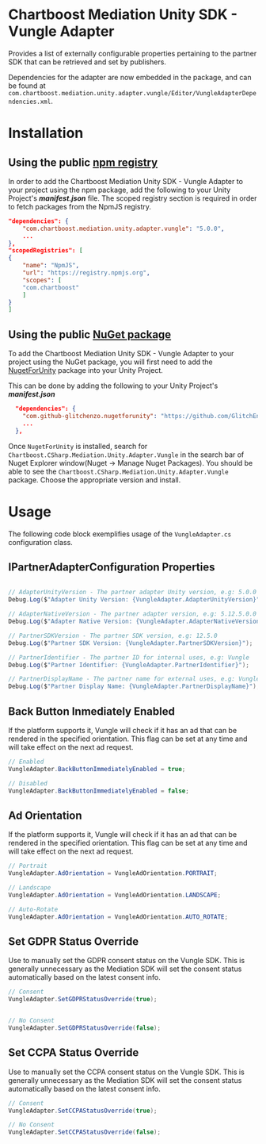 # Chartboost Mediation Unity SDK - Vungle Adapter

Provides a list of externally configurable properties pertaining to the partner SDK that can be retrieved and set by publishers. 

Dependencies for the adapter are now embedded in the package, and can be found at `com.chartboost.mediation.unity.adapter.vungle/Editor/VungleAdapterDependencies.xml`.

# Installation

## Using the public [npm registry](https://www.npmjs.com/search?q=com.chartboost.mediation.unity.adapter.vungle)

In order to add the Chartboost Mediation Unity SDK - Vungle Adapter to your project using the npm package, add the following to your Unity Project's ***manifest.json*** file. The scoped registry section is required in order to fetch packages from the NpmJS registry.

```json
"dependencies": {
    "com.chartboost.mediation.unity.adapter.vungle": "5.0.0",
    ...
},
"scopedRegistries": [
{
    "name": "NpmJS",
    "url": "https://registry.npmjs.org",
    "scopes": [
    "com.chartboost"
    ]
}
]
```
## Using the public [NuGet package](https://www.nuget.org/packages/Chartboost.CSharp.Mediation.Unity.Adapter.Vungle)

To add the Chartboost Mediation Unity SDK - Vungle Adapter to your project using the NuGet package, you will first need to add the [NugetForUnity](https://github.com/GlitchEnzo/NuGetForUnity) package into your Unity Project.

This can be done by adding the following to your Unity Project's ***manifest.json***

```json
  "dependencies": {
    "com.github-glitchenzo.nugetforunity": "https://github.com/GlitchEnzo/NuGetForUnity.git?path=/src/NuGetForUnity",
    ...
  },
```

Once <code>NugetForUnity</code> is installed, search for `Chartboost.CSharp.Mediation.Unity.Adapter.Vungle` in the search bar of Nuget Explorer window(Nuget -> Manage Nuget Packages).
You should be able to see the `Chartboost.CSharp.Mediation.Unity.Adapter.Vungle` package. Choose the appropriate version and install.

# Usage
The following code block exemplifies usage of the `VungleAdapter.cs` configuration class.

## IPartnerAdapterConfiguration Properties

```csharp

// AdapterUnityVersion - The partner adapter Unity version, e.g: 5.0.0
Debug.Log($"Adapter Unity Version: {VungleAdapter.AdapterUnityVersion}");

// AdapterNativeVersion - The partner adapter version, e.g: 5.12.5.0.0
Debug.Log($"Adapter Native Version: {VungleAdapter.AdapterNativeVersion}");

// PartnerSDKVersion - The partner SDK version, e.g: 12.5.0
Debug.Log($"Partner SDK Version: {VungleAdapter.PartnerSDKVersion}");

// PartnerIdentifier - The partner ID for internal uses, e.g: Vungle
Debug.Log($"Partner Identifier: {VungleAdapter.PartnerIdentifier}");

// PartnerDisplayName - The partner name for external uses, e.g: Vungle
Debug.Log($"Partner Display Name: {VungleAdapter.PartnerDisplayName}");
```

## Back Button Inmediately Enabled

If the platform supports it, Vungle will check if it has an ad that can be rendered in the specified orientation. This flag can be set at any time and will take effect on the next ad request.

```csharp
// Enabled
VungleAdapter.BackButtonImmediatelyEnabled = true;

// Disabled
VungleAdapter.BackButtonImmediatelyEnabled = false;
```

## Ad Orientation
If the platform supports it, Vungle will check if it has an ad that can be rendered in the specified orientation. This flag can be set at any time and will take effect on the next ad request.

```csharp
// Portrait
VungleAdapter.AdOrientation = VungleAdOrientation.PORTRAIT;

// Landscape
VungleAdapter.AdOrientation = VungleAdOrientation.LANDSCAPE;

// Auto-Rotate
VungleAdapter.AdOrientation = VungleAdOrientation.AUTO_ROTATE;
```

## Set GDPR Status Override
Use to manually set the GDPR consent status on the Vungle SDK. This is generally unnecessary as the Mediation SDK will set the consent status automatically based on the latest consent info.

```csharp
// Consent
VungleAdapter.SetGDPRStatusOverride(true);


// No Consent
VungleAdapter.SetGDPRStatusOverride(false);
```

## Set CCPA Status Override

Use to manually set the CCPA consent status on the Vungle SDK. This is generally unnecessary as the Mediation SDK will set the consent status automatically based on the latest consent info.

```csharp
// Consent
VungleAdapter.SetCCPAStatusOverride(true);

// No Consent
VungleAdapter.SetCCPAStatusOverride(false);
```